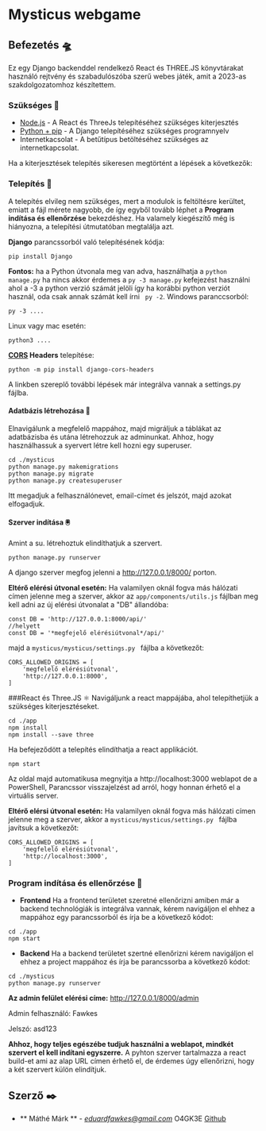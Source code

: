 ﻿# Mysticus webgame

## Befezetés 🛸

Ez egy Django backenddel rendelkező React és THREE.JS könyvtárakat használó  rejtvény és szabadulószóba szerű webes játék, amit a 2023-as szakdolgozatomhoz készítettem.


### Szükséges 🔧

* [Node.js](https://nodejs.org/es/download/) - A React és ThreeJs telepítéséhez szükséges kiterjesztés
* [Python + pip](https://www.python.org/downloads/) - A Django telepítéséhez szükséges programnyelv
* Internetkacsolat - A betűtípus betöltéséhez szükséges az internetkapcsolat.

Ha a kiterjesztések telepítés sikeresen megtörtént a lépések a következők:

### Telepítés 💾

A telepítés elvileg nem szükséges, mert a modulok is feltöltésre kerültet, emiatt a fájl mérete nagyobb, de így egyből tovább léphet 
a <b>Program indítása és ellenőrzése</b> bekezdéshez. 
Ha valamely kiegészítő még is hiányozna, a telepítési útmutatóban megtalálja azt. 

<b>Django</b> parancssorból való telepítésének kódja:
```
pip install Django
```
<b>Fontos:</b> ha a Python útvonala meg van adva, használhatja a ```python manage.py``` ha nincs akkor érdemes a ```py -3 manage.py``` kefejezést használni  ahol a -3 a python verzió számát jelöli így ha korábbi python verziót használ, oda csak annak számát kell írni ``` py -2```. 
Windows paranccsorból:
```
py -3 ....

```
Linux vagy mac esetén:
```
python3 ....

```
<b>[CORS](https://pypi.org/project/django-cors-headers/) Headers</b> telepítése:
```
python -m pip install django-cors-headers
```
A linkben szereplő további lépések már integrálva vannak a settings.py fájlba. 

#### Adatbázis létrehozása 🧮
 Elnavigálunk a megfelelő mappához, majd migráljuk a táblákat az adatbázisba és utána létrehozzuk az adminunkat. Ahhoz, hogy használhassuk a syervert létre kell hozni egy superuser.


```
cd ./mysticus
python manage.py makemigrations
python manage.py migrate
python manage.py createsuperuser
```

Itt megadjuk a felhasználónevet, email-címet és jelszót, majd azokat elfogadjuk.

#### Szerver indítása 🖲️

Amint a su. létrehoztuk elindíthatjuk a szervert.
```
python manage.py runserver
```

A django szerver megfog jelenni a http://127.0.0.1/8000/ porton. 

<b>Eltérő elérési útvonal esetén:</b>
Ha valamilyen oknál fogva más hálózati címen jelenne meg a szerver, akkor az ```app/components/utils.js``` fájlban meg kell adni az új elérési útvonalat a "DB" állandóba:
```
const DB = 'http://127.0.0.1:8000/api/'
//helyett
const DB = '*megfejelő elérésiútvonal*/api/'
```
 majd a ```mysticus/mysticus/settings.py ``` fájlba a következőt:

```
CORS_ALLOWED_ORIGINS = [
    'megfelelő elérésiútvonal', 
    'http://127.0.0.1:8000',
]
```



###React és Three.JS ⚛️ 
Navigáljunk a react mappájába, ahol telepíthetjük a szükséges kiterjesztéseket. 
```
cd ./app
npm install 
npm install --save three
```

Ha befejeződött a telepítés elindíthatja a react applikációt.
```
npm start
```
Az oldal majd automatikusa megnyitja a http://localhost:3000 weblapot de a PowerShell, Parancssor visszajelzést ad arról, hogy honnan érhető el a virtuális server.

<b>Eltérő elérsi útvonal esetén:</b>
Ha valamilyen oknál fogva más hálózati címen jelenne meg a szerver, akkor a ```mysticus/mysticus/settings.py ``` fájlba javítsuk a következőt:

```
CORS_ALLOWED_ORIGINS = [
    'megfelelő elérésiútvonal', 
    'http://localhost:3000',
]
```


### Program indítása és ellenőrzése 🧪

* <b>Frontend</b>
Ha a frontend területet szeretné ellenőrizni amiben már a backend technológiák is integrálva vannak, kérem navigáljon el ehhez a mappához egy parancssorból és írja be a következő kódot:
```
cd ./app 
npm start
```

* <b>Backend</b>
Ha a backend területet szertné ellenőrizni kérem navigáljon el ehhez a project mappához és írja be parancssorba a következő kódot:
```
cd ./mysticus
python manage.py runserver
```

<b>Az admin felület elérési címe:</b>
http://127.0.0.1/8000/admin

Admin felhasználó: Fawkes

Jelszó: asd123

<b>Ahhoz, hogy teljes egészébe tudjuk használni a weblapot, mindkét szervert el kell indítani egyszerre.</b>
A pyhton szerver tartalmazza a react build-et ami az alap URL címen érhető el, de érdemes úgy ellenőrizni, hogy a két szervert külön elindítjuk. 

## Szerző ✒️

* ** Máthé Márk ** - *eduardfawkes@gmail.com*  O4GK3E [Github](https://github.com/mathemark)
